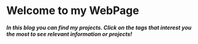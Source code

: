 # Welcome to my WebPage

_**In this blog you can find my projects. Click on the tags that interest you the most to see relevant information or projects!**_
